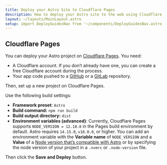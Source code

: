 ```yaml
---
title: Deploy your Astro Site to Cloudflare Pages
description: How to deploy your Astro site to the web using Cloudflare Pages.
layout: ~/layouts/MainLayout.astro
setup: import DeployGuidesNav from '~/components/DeployGuidesNav.astro';
---
```

## Cloudflare Pages

You can deploy your Astro project on [Cloudflare Pages](https://pages.cloudflare.com/). You need:

- A Cloudflare account. If you don’t already have one, you can create a free Cloudflare account during the process.
- Your app code pushed to a [GitHub](https://github.com/) or a [GitLab](https://about.gitlab.com/) repository.

Then, set up a new project on Cloudflare Pages.

Use the following build settings:

- **Framework preset**: `Astro`
- **Build command:** `npm run build`
- **Build output directory:** `dist`
- **Environment variables (advanced)**: Currently, Cloudflare Pages supports `NODE_VERSION = 12.18.0` in the Pages build environment by default. Astro requires `14.15.0`, `v16.0.0`, or higher. You can add an environment variable with the **Variable name** of `NODE_VERSION` and a **Value** of a [Node version that’s compatible with Astro](/en/install/auto/#prerequisites) or by specifying the node version of your project in a `.nvmrc` or `.node-version` file.

Then click the **Save and Deploy** button.

<DeployGuidesNav minimal />
